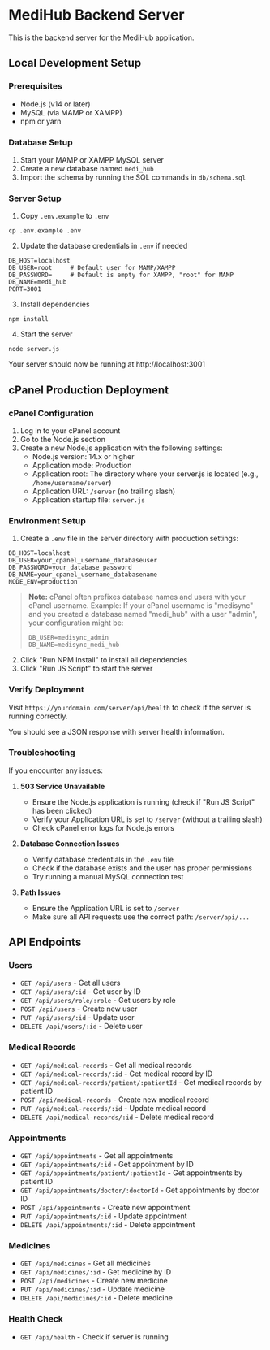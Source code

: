 
# MediHub Backend Server

This is the backend server for the MediHub application.

## Local Development Setup

### Prerequisites

- Node.js (v14 or later)
- MySQL (via MAMP or XAMPP)
- npm or yarn

### Database Setup

1. Start your MAMP or XAMPP MySQL server
2. Create a new database named `medi_hub`
3. Import the schema by running the SQL commands in `db/schema.sql`

### Server Setup

1. Copy `.env.example` to `.env`
```
cp .env.example .env
```

2. Update the database credentials in `.env` if needed
```
DB_HOST=localhost
DB_USER=root     # Default user for MAMP/XAMPP
DB_PASSWORD=     # Default is empty for XAMPP, "root" for MAMP
DB_NAME=medi_hub
PORT=3001
```

3. Install dependencies
```
npm install
```

4. Start the server
```
node server.js
```

Your server should now be running at http://localhost:3001

## cPanel Production Deployment

### cPanel Configuration

1. Log in to your cPanel account
2. Go to the Node.js section
3. Create a new Node.js application with the following settings:
   - Node.js version: 14.x or higher
   - Application mode: Production
   - Application root: The directory where your server.js is located (e.g., `/home/username/server`)
   - Application URL: `/server` (no trailing slash)
   - Application startup file: `server.js`

### Environment Setup

1. Create a `.env` file in the server directory with production settings:
```
DB_HOST=localhost
DB_USER=your_cpanel_username_databaseuser
DB_PASSWORD=your_database_password
DB_NAME=your_cpanel_username_databasename
NODE_ENV=production
```

> **Note:** cPanel often prefixes database names and users with your cPanel username. 
> Example: If your cPanel username is "medisync" and you created a database named "medi_hub" 
> with a user "admin", your configuration might be:
> ```
> DB_USER=medisync_admin
> DB_NAME=medisync_medi_hub
> ```

2. Click "Run NPM Install" to install all dependencies
3. Click "Run JS Script" to start the server

### Verify Deployment

Visit `https://yourdomain.com/server/api/health` to check if the server is running correctly.

You should see a JSON response with server health information.

### Troubleshooting

If you encounter any issues:

1. **503 Service Unavailable**
   - Ensure the Node.js application is running (check if "Run JS Script" has been clicked)
   - Verify your Application URL is set to `/server` (without a trailing slash)
   - Check cPanel error logs for Node.js errors

2. **Database Connection Issues**
   - Verify database credentials in the `.env` file
   - Check if the database exists and the user has proper permissions
   - Try running a manual MySQL connection test

3. **Path Issues**
   - Ensure the Application URL is set to `/server`
   - Make sure all API requests use the correct path: `/server/api/...`

## API Endpoints

### Users
- `GET /api/users` - Get all users
- `GET /api/users/:id` - Get user by ID
- `GET /api/users/role/:role` - Get users by role
- `POST /api/users` - Create new user
- `PUT /api/users/:id` - Update user
- `DELETE /api/users/:id` - Delete user

### Medical Records
- `GET /api/medical-records` - Get all medical records
- `GET /api/medical-records/:id` - Get medical record by ID
- `GET /api/medical-records/patient/:patientId` - Get medical records by patient ID
- `POST /api/medical-records` - Create new medical record
- `PUT /api/medical-records/:id` - Update medical record
- `DELETE /api/medical-records/:id` - Delete medical record

### Appointments
- `GET /api/appointments` - Get all appointments
- `GET /api/appointments/:id` - Get appointment by ID
- `GET /api/appointments/patient/:patientId` - Get appointments by patient ID
- `GET /api/appointments/doctor/:doctorId` - Get appointments by doctor ID
- `POST /api/appointments` - Create new appointment
- `PUT /api/appointments/:id` - Update appointment
- `DELETE /api/appointments/:id` - Delete appointment

### Medicines
- `GET /api/medicines` - Get all medicines
- `GET /api/medicines/:id` - Get medicine by ID
- `POST /api/medicines` - Create new medicine
- `PUT /api/medicines/:id` - Update medicine
- `DELETE /api/medicines/:id` - Delete medicine

### Health Check
- `GET /api/health` - Check if server is running
